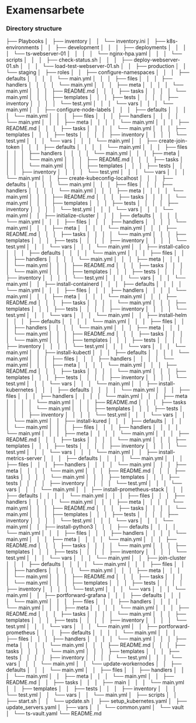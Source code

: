 # Examensarbete

### Directory structure 

├── Playbooks
│   ├── inventory
│   │   └── inventory.ini
│   ├── k8s-environments
│   │   ├── development
│   │   │   ├── deployments
│   │   │   │   └── ts-webserver-01
│   │   │   │       └── nginx-hpa.yaml
│   │   │   └── scripts
│   │   │       ├── check-status.sh
│   │   │       ├── deploy-webserver-01.sh
│   │   │       └── load-test-webserver-01.sh
│   │   ├── production
│   │   └── staging
│   ├── roles
│   │   ├── configure-namespaces
│   │   │   ├── defaults
│   │   │   │   └── main.yml
│   │   │   ├── files
│   │   │   ├── handlers
│   │   │   │   └── main.yml
│   │   │   ├── meta
│   │   │   │   └── main.yml
│   │   │   ├── README.md
│   │   │   ├── tasks
│   │   │   │   └── main.yml
│   │   │   ├── templates
│   │   │   ├── tests
│   │   │   │   ├── inventory
│   │   │   │   └── test.yml
│   │   │   └── vars
│   │   │       └── main.yml
│   │   ├── configure-node-labels
│   │   │   ├── defaults
│   │   │   │   └── main.yml
│   │   │   ├── files
│   │   │   ├── handlers
│   │   │   │   └── main.yml
│   │   │   ├── meta
│   │   │   │   └── main.yml
│   │   │   ├── README.md
│   │   │   ├── tasks
│   │   │   │   └── main.yml
│   │   │   ├── templates
│   │   │   ├── tests
│   │   │   │   ├── inventory
│   │   │   │   └── test.yml
│   │   │   └── vars
│   │   │       └── main.yml
│   │   ├── create-join-token
│   │   │   ├── defaults
│   │   │   │   └── main.yml
│   │   │   ├── files
│   │   │   ├── handlers
│   │   │   │   └── main.yml
│   │   │   ├── meta
│   │   │   │   └── main.yml
│   │   │   ├── README.md
│   │   │   ├── tasks
│   │   │   │   └── main.yml
│   │   │   ├── templates
│   │   │   ├── tests
│   │   │   │   ├── inventory
│   │   │   │   └── test.yml
│   │   │   └── vars
│   │   │       └── main.yml
│   │   ├── create-kubeconfig-localhost
│   │   │   ├── defaults
│   │   │   │   └── main.yml
│   │   │   ├── files
│   │   │   ├── handlers
│   │   │   │   └── main.yml
│   │   │   ├── meta
│   │   │   │   └── main.yml
│   │   │   ├── README.md
│   │   │   ├── tasks
│   │   │   │   └── main.yml
│   │   │   ├── templates
│   │   │   ├── tests
│   │   │   │   ├── inventory
│   │   │   │   └── test.yml
│   │   │   └── vars
│   │   │       └── main.yml
│   │   ├── initialize-cluster
│   │   │   ├── defaults
│   │   │   │   └── main.yml
│   │   │   ├── files
│   │   │   ├── handlers
│   │   │   │   └── main.yml
│   │   │   ├── meta
│   │   │   │   └── main.yml
│   │   │   ├── README.md
│   │   │   ├── tasks
│   │   │   │   └── main.yml
│   │   │   ├── templates
│   │   │   ├── tests
│   │   │   │   ├── inventory
│   │   │   │   └── test.yml
│   │   │   └── vars
│   │   │       └── main.yml
│   │   ├── install-calico
│   │   │   ├── defaults
│   │   │   │   └── main.yml
│   │   │   ├── files
│   │   │   ├── handlers
│   │   │   │   └── main.yml
│   │   │   ├── meta
│   │   │   │   └── main.yml
│   │   │   ├── README.md
│   │   │   ├── tasks
│   │   │   │   └── main.yml
│   │   │   ├── templates
│   │   │   ├── tests
│   │   │   │   ├── inventory
│   │   │   │   └── test.yml
│   │   │   └── vars
│   │   │       └── main.yml
│   │   ├── install-containerd
│   │   │   ├── defaults
│   │   │   │   └── main.yml
│   │   │   ├── files
│   │   │   ├── handlers
│   │   │   │   └── main.yml
│   │   │   ├── meta
│   │   │   │   └── main.yml
│   │   │   ├── README.md
│   │   │   ├── tasks
│   │   │   │   └── main.yml
│   │   │   ├── templates
│   │   │   ├── tests
│   │   │   │   ├── inventory
│   │   │   │   └── test.yml
│   │   │   └── vars
│   │   │       └── main.yml
│   │   ├── install-helm
│   │   │   ├── defaults
│   │   │   │   └── main.yml
│   │   │   ├── files
│   │   │   ├── handlers
│   │   │   │   └── main.yml
│   │   │   ├── meta
│   │   │   │   └── main.yml
│   │   │   ├── README.md
│   │   │   ├── tasks
│   │   │   │   └── main.yml
│   │   │   ├── templates
│   │   │   ├── tests
│   │   │   │   ├── inventory
│   │   │   │   └── test.yml
│   │   │   └── vars
│   │   │       └── main.yml
│   │   ├── install-kubectl
│   │   │   ├── defaults
│   │   │   │   └── main.yml
│   │   │   ├── files
│   │   │   ├── handlers
│   │   │   │   └── main.yml
│   │   │   ├── meta
│   │   │   │   └── main.yml
│   │   │   ├── README.md
│   │   │   ├── tasks
│   │   │   │   └── main.yml
│   │   │   ├── templates
│   │   │   ├── tests
│   │   │   │   ├── inventory
│   │   │   │   └── test.yml
│   │   │   └── vars
│   │   │       └── main.yml
│   │   ├── install-kubernetes
│   │   │   ├── defaults
│   │   │   │   └── main.yml
│   │   │   ├── files
│   │   │   ├── handlers
│   │   │   │   └── main.yml
│   │   │   ├── meta
│   │   │   │   └── main.yml
│   │   │   ├── README.md
│   │   │   ├── tasks
│   │   │   │   └── main.yml
│   │   │   ├── templates
│   │   │   ├── tests
│   │   │   │   ├── inventory
│   │   │   │   └── test.yml
│   │   │   └── vars
│   │   │       └── main.yml
│   │   ├── install-kured
│   │   │   ├── defaults
│   │   │   │   └── main.yml
│   │   │   ├── files
│   │   │   ├── handlers
│   │   │   │   └── main.yml
│   │   │   ├── meta
│   │   │   │   └── main.yml
│   │   │   ├── README.md
│   │   │   ├── tasks
│   │   │   │   └── main.yml
│   │   │   ├── templates
│   │   │   ├── tests
│   │   │   │   ├── inventory
│   │   │   │   └── test.yml
│   │   │   └── vars
│   │   │       └── main.yml
│   │   ├── install-metrics-server
│   │   │   ├── defaults
│   │   │   │   └── main.yml
│   │   │   ├── files
│   │   │   ├── handlers
│   │   │   │   └── main.yml
│   │   │   ├── meta
│   │   │   │   └── main.yml
│   │   │   ├── README.md
│   │   │   ├── tasks
│   │   │   │   └── main.yml
│   │   │   ├── templates
│   │   │   ├── tests
│   │   │   │   ├── inventory
│   │   │   │   └── test.yml
│   │   │   └── vars
│   │   │       └── main.yml
│   │   ├── install-prometheus-stack
│   │   │   ├── defaults
│   │   │   │   └── main.yml
│   │   │   ├── files
│   │   │   ├── handlers
│   │   │   │   └── main.yml
│   │   │   ├── meta
│   │   │   │   └── main.yml
│   │   │   ├── README.md
│   │   │   ├── tasks
│   │   │   │   └── main.yml
│   │   │   ├── templates
│   │   │   ├── tests
│   │   │   │   ├── inventory
│   │   │   │   └── test.yml
│   │   │   └── vars
│   │   │       └── main.yml
│   │   ├── install-python3
│   │   │   ├── defaults
│   │   │   │   └── main.yml
│   │   │   ├── files
│   │   │   ├── handlers
│   │   │   │   └── main.yml
│   │   │   ├── meta
│   │   │   │   └── main.yml
│   │   │   ├── README.md
│   │   │   ├── tasks
│   │   │   │   └── main.yml
│   │   │   ├── templates
│   │   │   ├── tests
│   │   │   │   ├── inventory
│   │   │   │   └── test.yml
│   │   │   └── vars
│   │   │       └── main.yml
│   │   ├── join-cluster
│   │   │   ├── defaults
│   │   │   │   └── main.yml
│   │   │   ├── files
│   │   │   ├── handlers
│   │   │   │   └── main.yml
│   │   │   ├── meta
│   │   │   │   └── main.yml
│   │   │   ├── README.md
│   │   │   ├── tasks
│   │   │   │   └── main.yml
│   │   │   ├── templates
│   │   │   ├── tests
│   │   │   │   ├── inventory
│   │   │   │   └── test.yml
│   │   │   └── vars
│   │   │       └── main.yml
│   │   ├── portforward-grafana
│   │   │   ├── defaults
│   │   │   │   └── main.yml
│   │   │   ├── files
│   │   │   ├── handlers
│   │   │   │   └── main.yml
│   │   │   ├── meta
│   │   │   │   └── main.yml
│   │   │   ├── README.md
│   │   │   ├── tasks
│   │   │   │   └── main.yml
│   │   │   ├── templates
│   │   │   ├── tests
│   │   │   │   ├── inventory
│   │   │   │   └── test.yml
│   │   │   └── vars
│   │   │       └── main.yml
│   │   ├── portforward-prometheus
│   │   │   ├── defaults
│   │   │   │   └── main.yml
│   │   │   ├── files
│   │   │   ├── handlers
│   │   │   │   └── main.yml
│   │   │   ├── meta
│   │   │   │   └── main.yml
│   │   │   ├── README.md
│   │   │   ├── tasks
│   │   │   │   └── main.yml
│   │   │   ├── templates
│   │   │   ├── tests
│   │   │   │   ├── inventory
│   │   │   │   └── test.yml
│   │   │   └── vars
│   │   │       └── main.yml
│   │   └── update-workernodes
│   │       ├── defaults
│   │       │   └── main.yml
│   │       ├── files
│   │       ├── handlers
│   │       │   └── main.yml
│   │       ├── meta
│   │       │   └── main.yml
│   │       ├── README.md
│   │       ├── tasks
│   │       │   ├── main
│   │       │   └── main.yml
│   │       ├── templates
│   │       ├── tests
│   │       │   ├── inventory
│   │       │   └── test.yml
│   │       └── vars
│   │           └── main.yml
│   ├── scripts
│   │   ├── start.sh
│   │   └── update.sh
│   ├── setup_kubernetes.yaml
│   ├── update_servers.yaml
│   ├── vars
│   │   └── common.yaml
│   └── vault
│       └── ts-vault.yaml
└── README.md
